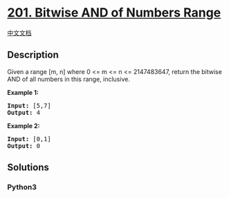 # [201. Bitwise AND of Numbers Range](https://leetcode.com/problems/bitwise-and-of-numbers-range)

[中文文档](/leetcode/0200-0299/0201.Bitwise%20AND%20of%20Numbers%20Range/README.md)

## Description

<p>Given a range [m, n] where 0 &lt;= m &lt;= n &lt;= 2147483647, return the bitwise AND of all numbers in this range, inclusive.</p>

<p><strong>Example 1:</strong></p>

<pre>
<strong>Input:</strong> [5,7]
<strong>Output:</strong> 4
</pre>

<p><strong>Example 2:</strong></p>

<pre>
<strong>Input:</strong> [0,1]
<strong>Output:</strong> 0</pre>

## Solutions

<!-- tabs:start -->

### **Python3**

```python

```

<!-- tabs:end -->
